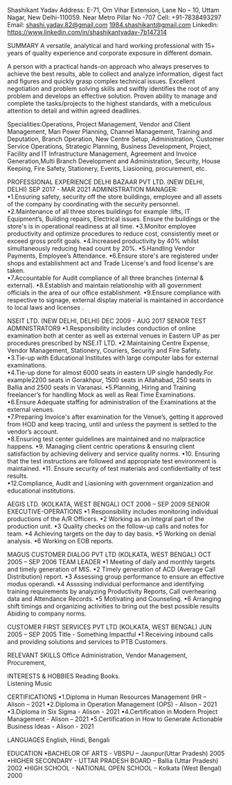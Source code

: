 Shashikant Yadav 
Address: E-71, Om Vihar Extension, Lane No – 10, Uttam Nagar, New Delhi-110059. 
Near Metro Pillar No -707 
Cell: +91-7838493297  
Email: shashi.yadav.82@gmail.com 
       1984.shashikant@gmail.com 
LinkedIn: https://www.linkedin.com/in/shashikantyadav-7b147314 
 
SUMMARY 
A versatile, analytical and hard working professional with 15+ years of quality experience and corporate exposure in different domain. 
 
A person with a practical hands-on approach who always preserves to achieve the best results, able to collect and analyze information, digest fact and figures and quickly grasp complex technical issues. Excellent negotiation and problem solving skills and swiftly identifies the root of any problem and develops an effective solution. Proven ability to manage and complete the tasks/projects to the highest standards, with a meticulous attention to detail and within agreed deadlines.  
 
Specialities:Operations, Project Management, Vendor and Client Management, Man Power Planning, Channel Management, Training and Deputation, Branch Operation, New Centre Setup, Administration, Customer Service Operations, Strategic Planning, Business Development, Project, Facility and IT Infrastructure Management, Agreement and Invoice Generation,Multi Branch Development and Administration, Security, House Keeping, Fire Safety, Stationery, Events, Liasioning, procurement, etc. 
 
PROFESSIONAL EXPERIENCE DELHI BAZAAR PVT LTD. (NEW DELHI, DELHI)                                     SEP 2017 - MAR 2021 
ADMINISTRATION MANAGER:  
•1.Ensuring safety, security off the store buildings, employee and all assets of the company by coordinating with the security personnel.  
•2.Maintenance of all three stores buildings for example :lifts, IT Equipment’s, Building repairs, Electrical issues. Ensure the buildings or the store's is in operational readiness at all time. 
•3.Monitor employee productivity and optimize procedures to reduce cost, consistently meet or exceed gross profit goals. 
•4.Increased productivity by 40% whilst simultaneously reducing head count by 20%. 
•5.Handling Vendor Payments, Employee’s Attendance. 
•6.Ensure store's are registered under shops and establishment act and Trade License's and food license's are taken.   
•7.Accountable for Audit compliance of all three branches (internal & external). 
•8.Establish and maintain relationship with all government officials in the area of our office establishment. 
•9.Ensure compliance with respective to signage, external display material is maintained in accordance to local laws and licenses . 
 
NSEIT LTD. (NEW DELHI, DELHI)                                                         DEC 2009 - AUG 2017 
SENIOR TEST ADMINISTRATOR9 
•1.Responsibility includes conduction of online examination both at center as well as external venues in Eastern UP as per procedures prescribed by NSE.IT LTD. 
•2.Maintaining Centre Expense, Vendor Management, Stationery, Couriers, Security and Fire Safety.  
•3.Tie-up with Educational Institutes with large computer labs for external examinations.  
•4.Tie-up done for almost 6000 seats in eastern UP single handedly.For example2200 seats in Gorakhpur, 1500 seats in Allahabad, 250 seats in Ballia and 2500 seats in Varanasi. 
•5.Planning, Hiring and Training freelancer’s for handling Mock as well as Real Time Examinations.  
•6.Ensure Adequate staffing for administration of the Examinations at the external venues.  
•7.Preparing Invoice's after examination for the Venue’s, getting it approved from HOD and keep tracing, until and unless the payment is settled to the vendor’s account.  
•8.Ensuring test center guidelines are maintained and no malpractice happens. 
•9. Managing client centric operations & ensuring client satisfaction by achieving delivery and service quality norms. 
•10. Ensuring  that the test instructions are followed and appropriate test environment is maintained. 
•11. Ensure security of test materials and confidentiality of test results.  
•12.Compliance, Audit and Liasioning with government organization and educational institutions.  
 
 
AEGIS LTD. (KOLKATA, WEST BENGAL)                                                            OCT 2006 – SEP 2009 SENIOR EXECUTIVE-OPERATIONS 
•1 Responsibility includes monitoring individual productions of the A/R Officers. 
•2 Working as an integral part of the production unit. 
•3 Quality checks on the follow-up calls and notes for team. 
•4 Achieving targets on the day to day basis. 
•5 Working on denial analysis. 
•6 Working on EOB reports. 
 
 
MAGUS CUSTOMER DIALOG PVT LTD (KOLKATA, WEST BENGAL)            OCT 2005 – SEP 2006 TEAM LEADER 
•1 Meeting of daily and monthly targets and timely generation of MIS. 
•2 Timely generation of ACD (Average Call Distribution) report. 
•3 Assessing group performance to ensure an effective modus operandi. 
•4 Assssing individual performance and identifying training requirements by analyzing             Productivity Reports, Call overhearing data and Attendance Records. 
•5 Motivating and Counseling. 
•6 Arranging shift timings and organizing activities to bring out the best possible results             Abiding to company norms. 
 
 
CUSTOMER FIRST SERVICES PVT LTD (KOLKATA, WEST BENGAL)          JUN 2005 – SEP 2005 Title - Something Impactful 
•1 Receiving inbound calls and providing solutions and services to PTB Customers. 
 
 
RELEVANT SKILLS 
Office Administration, Vendor Management, Procurement,  
 
INTERESTS & HOBBIES 
Reading Books.  
Listening Music 
 
CERTIFICATIONS 
•1.Diploma in Human Resources Management (HR                          – Alison  – 2021 
•2.Diploma in Operation Management (OPS)                                     -  Alison  -  2021 
•3.Diploma in Six Sigma                                                                           -  Alison   - 2021 
•4.Certification in Modern Project Management                                - Alison – 2021 
•5.Certification in How to Generate Actionable Business Ideas       - Alison - 2021 
 
 
LANGUAGES 
English, Hindi, Bengali 
 
EDUCATION 
•BACHELOR OF ARTS     - VBSPU                      – Jaunpur(Uttar Pradesh)                 2005 
•HIGHER SECONDARY     - UTTAR PRADESH BOARD        – Ballia (Uttar Pradesh)                 2002 
•HIGH SCHOOL          - NATIONAL OPEN SCHOOL       – Kolkata (West Bengal)                  2000 
